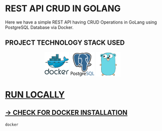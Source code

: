 # REST API CRUD IN GOLANG

Here we have a simple REST API having CRUD Operations in GoLang using PostgreSQL Database via Docker.

## PROJECT TECHNOLOGY STACK USED

<div align="center">
  <img src="https://raw.githubusercontent.com/devicons/devicon/master/icons/docker/docker-original-wordmark.svg" alt="docker" width="80" height="80"/> <img src="https://raw.githubusercontent.com/devicons/devicon/master/icons/postgresql/postgresql-original-wordmark.svg" alt="postgresql" width="80" height="80"/> <a href="https://golang.org" target="_blank" rel="noreferrer"> <img src="https://raw.githubusercontent.com/devicons/devicon/master/icons/go/go-original.svg" alt="go" width="80" height="80"/>
</div>

# RUN LOCALLY

## -> CHECK FOR DOCKER INSTALLATION
```sh
docker
```
